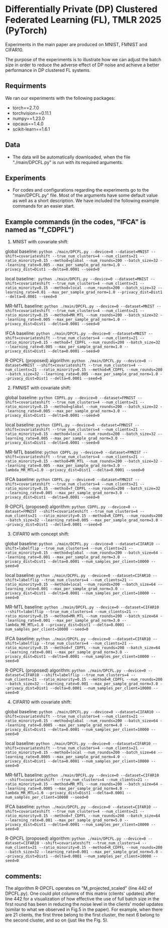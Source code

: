 # Differentially Private (DP) Clustered Federated Learning (FL), TMLR 2025 (PyTorch)

Experiments in the main paper are produced on MNIST, FMNIST and CIFAR10. 

The purpose of the experiments is to illustrate how we can adjust the batch size in order to reduce the adverse effect of DP noise and achieve a better performance in DP clustered FL systems.

## Requirments
We ran our experiments with the following packages:
* torch==2.7.0
* torchvision==0.11.1
* numpy==1.23.0
* opcaus==1.4.0
* scikit-learn==1.6.1

## Data
* The data will be automatically downloaded, when the file "./main/DPCFL.py" is run with its required arguments.
  
## Experiments
* For codes and configurations regarding the experiments go to the "main/DPCFL.py" file. Most of the arguments have some default value as well as a short description. We have included the following example commands for an easier start.

## Example commands (in the codes, "IFCA" is named as "f_CDPFL")

1) MNIST with covariate shift:
  
  global baseline: ```python ./main/DPCFL.py --device=0 --dataset=MNIST --shift=covariateshift --true_num_clusters=4 --num_clients=21 --ratio_minority=0.15 --method=global --num_rounds=200 --batch_size=32 --learning_rate=0.005 --max_per_sample_grad_norm=1.0 --privacy_dist=Dist1 --delta=0.0001 --seed=0```
  
  local baseline: ``` python ./main/DPCFL.py --device=0 --dataset=MNIST --shift=covariateshift --true_num_clusters=4 --num_clients=21 --ratio_minority=0.15 --method=local --num_rounds=200 --batch_size=32 --learning_rate=0.01 --max_per_sample_grad_norm=1.0 --privacy_dist=Dist1 --delta=0.0001 --seed=0```
  
  MR-MTL baseline: ```python ./main/DPCFL.py --device=0 --dataset=MNIST --shift=covariateshift --true_num_clusters=4 --num_clients=21 --ratio_minority=0.15 --method=MR_MTL --num_rounds=200 --batch_size=32 --learning_rate=0.005 --max_per_sample_grad_norm=1.0 --privacy_dist=Dist1 --delta=0.0001 --seed=0```
  
  IFCA baseline: ```python ./main/DPCFL.py --device=0 --dataset=MNIST --shift=covariateshift --true_num_clusters=4 --num_clients=21 --ratio_minority=0.15 --method=f_CDPFL --num_rounds=200 --batch_size=32 --learning_rate=0.005 --max_per_sample_grad_norm=1.0 --privacy_dist=Dist1 --delta=0.0001 --seed=0```
  
  R-DPCFL (proposed) algorithm: ```python ./main/DPCFL.py --device=0 --dataset=MNIST --shift=covariateshift --true_num_clusters=4 --num_clients=21 --ratio_minority=0.15 --method=R_CDPFL --num_rounds=200 --batch_size=32 --learning_rate=0.005 --max_per_sample_grad_norm=1.0 --privacy_dist=Dist1 --delta=0.0001 --seed=0 ```



2) FMNIST with covariate shift:
  
  global baseline: ```python CDPFL.py --device=0 --dataset=FMNIST --shift=covariateshift --true_num_clusters=4 --num_clients=21 --ratio_minority=0.15 --method=global --num_rounds=200 --batch_size=32 --learning_rate=0.005 --max_per_sample_grad_norm=3.0 --privacy_dist=Dist1 --delta=0.0001 --seed=0```
  
  local baseline: ```python CDPFL.py --device=0 --dataset=FMNIST --shift=covariateshift --true_num_clusters=4 --num_clients=21 --ratio_minority=0.15 --method=local --num_rounds=200 --batch_size=32 --learning_rate=0.005 --max_per_sample_grad_norm=3.0 --privacy_dist=Dist1 --delta=0.0001 --seed=0```
  
  MR-MTL baseline: ```python CDPFL.py --device=0 --dataset=FMNIST --shift=covariateshift --true_num_clusters=4 --num_clients=21 --ratio_minority=0.15 --method=MR_MTL --num_rounds=200 --batch_size=32 --learning_rate=0.005 --max_per_sample_grad_norm=3.0 --lambda_MR_MTL=1.0 --privacy_dist=Dist1 --delta=0.0001 --seed=0```
  
  IFCA baseline: ```python CDPFL.py --device=0 --dataset=FMNIST --shift=covariateshift --true_num_clusters=4 --num_clients=21 --ratio_minority=0.15 --method=f_CDPFL --num_rounds=200 --batch_size=32 --learning_rate=0.005 --max_per_sample_grad_norm=3.0 --privacy_dist=Dist1 --delta=0.0001 --seed=0```
  
  R-DPCFL (proposed) algorithm: ```python CDPFL.py --device=0 --dataset=FMNIST --shift=covariateshift --true_num_clusters=4 --num_clients=21 --ratio_minority=0.15 --method=R_CDPFL --num_rounds=200 --batch_size=32 --learning_rate=0.005 --max_per_sample_grad_norm=3.0 --privacy_dist=Dist1 --delta=0.0001 --seed=0```


    




3) CIFAR10 with concept shift:
  
  global baseline: ```python ./main/DCPFL.py --device=0 --dataset=CIFAR10 --shift=labelflip --true_num_clusters=4 --num_clients=21 --ratio_minority=0.15 --method=global --num_rounds=200 --batch_size=64 --learning_rate=0.001 --max_per_sample_grad_norm=3.0 --privacy_dist=Dist1 --delta=0.0001 --num_samples_per_client=10000 --seed=0```
  
  local baseline: ```python ./main/DCPFL.py --device=0 --dataset=CIFAR10 --shift=labelflip --true_num_clusters=4 --num_clients=21 --ratio_minority=0.15 --method=local --num_rounds=200 --batch_size=64 --learning_rate=0.001 --max_per_sample_grad_norm=3.0 --privacy_dist=Dist1 --delta=0.0001 --num_samples_per_client=10000 --seed=0```
  
  MR-MTL baseline: ```python ./main/DPCFL.py --device=0 --dataset=CIFAR10 --shift=labelflip --true_num_clusters=4 --num_clients=21 --ratio_minority=0.15 --method=MR_MTL --num_rounds=200 --batch_size=64 --learning_rate=0.001 --max_per_sample_grad_norm=3.0 --lambda_MR_MTL=1.0 --privacy_dist=Dist1 --delta=0.0001 --num_samples_per_client=10000 --seed=0```
  
  IFCA baseline: ```python ./main/DPCFL.py --device=0 --dataset=CIFAR10 --shift=labelflip --true_num_clusters=4 --num_clients=21 --ratio_minority=0.15 --method=f_CDPFL --num_rounds=200 --batch_size=64 --learning_rate=0.001 --max_per_sample_grad_norm=3.0 --privacy_dist=Dist1 --delta=0.0001 --num_samples_per_client=10000 --seed=0```
  
  R-DPCFL (proposed) algorithm: ```python ./main/DPCFL.py --device=0 --dataset=CIFAR10 --shift=labelflip --true_num_clusters=4 --num_clients=21 --ratio_minority=0.15 --method=R_CDPFL --num_rounds=200 --batch_size=32 --learning_rate=0.001 --max_per_sample_grad_norm=3.0 --privacy_dist=Dist1 --delta=0.0001 --num_samples_per_client=10000 --seed=0```



4) CIFAR10 with covariate shift:
  
  global baseline: ```python ./main/DPCFL.py --device=0 --dataset=CIFAR10 --shift=covariateshift --true_num_clusters=4 --num_clients=21 --ratio_minority=0.15 --method=global --num_rounds=200 --batch_size=64 --learning_rate=0.0005 --max_per_sample_grad_norm=4.0 --privacy_dist=Dist1 --delta=0.0001 --num_samples_per_client=10000 --seed=0```
  
  local baseline: ```python ./main/DPCFL.py --device=0 --dataset=CIFAR10 --shift=covariateshift --true_num_clusters=4 --num_clients=21 --ratio_minority=0.15 --method=local --num_rounds=200 --batch_size=64 --learning_rate=0.0005 --max_per_sample_grad_norm=4.0 --privacy_dist=Dist1 --delta=0.0001 --num_samples_per_client=10000 --seed=0```
  
  MR-MTL baseline: ```python ./main/DPCFL.py --device=0 --dataset=CIFAR10 --shift=covariateshift --true_num_clusters=4 --num_clients=21 --ratio_minority=0.15 --method=MR_MTL --num_rounds=200 --batch_size=64 --learning_rate=0.0005 --max_per_sample_grad_norm=4.0 --lambda_MR_MTL=1.0 --privacy_dist=Dist1 --delta=0.0001 --num_samples_per_client=10000 --seed=0```
  
  IFCA baseline: ```python ./main/DPCFL.py --device=0 --dataset=CIFAR10 --shift=covariateshift --true_num_clusters=4 --num_clients=21 --ratio_minority=0.15 --method=f_CDPFL --num_rounds=200 --batch_size=64 --learning_rate=0.001 --max_per_sample_grad_norm=5.0 --privacy_dist=Dist1 --delta=0.0001 --num_samples_per_client=10000 --seed=0```
  
  R-DPCFL (proposed) algorithm: ```python ./main/DPCFL.py --device=0 --dataset=CIFAR10 --shift=covariateshift --true_num_clusters=4 --num_clients=21 --ratio_minority=0.15 --method=R_CDPFL --num_rounds=200 --batch_size=32 --learning_rate=0.001 --max_per_sample_grad_norm=5.0 --privacy_dist=Dist1 --delta=0.0001 --num_samples_per_client=10000 --seed=0```    


## comments:
The algorithm R-DPCFL operates on "M_projected_scaled" (line 442 of DPCFL.py). One could plot columns of this matrix (clients' updates) after line 442 for a visualization of how effective the use of full batch size in the first round has been in reducing the noise level in the clients' model updates (similar to what we observed in Fig.5 in the paper). For example, when there are 21 clients, the first three belong to the first cluster, the next 6 belong to the second cluster, and so on (just like the Fig. 5).
